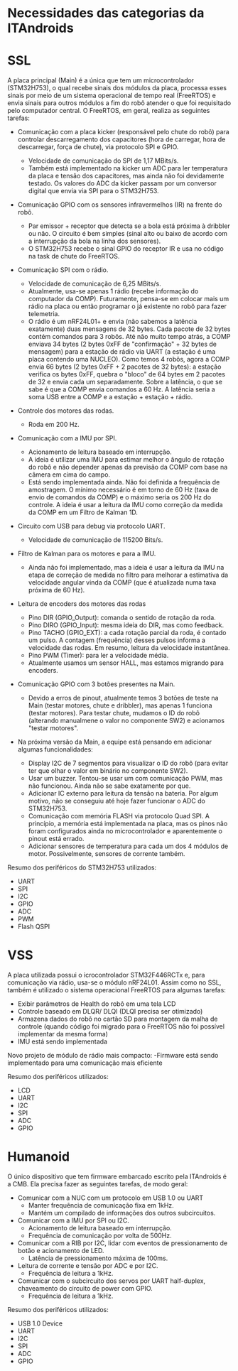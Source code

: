 # Necessidades das categorias da ITAndroids

# SSL
A placa principal (Main) é a única que tem um microcontrolador (STM32H753), o qual recebe sinais dos módulos da placa, processa esses sinais por meio de um sistema operacional de tempo real (FreeRTOS) e envia sinais para outros módulos a fim do robô atender o que foi requisitado pelo computador central. O FreeRTOS, em geral, realiza as seguintes tarefas:

- Comunicação com a placa kicker (responsável pelo chute do robô) para controlar descarregamento dos capacitores (hora de carregar, hora de descarregar, força de chute), via protocolo SPI e GPIO.
  - Velocidade de comunicação do SPI de 1,17 MBits/s.
  - Também está implementado na kicker um ADC para ler temperatura da placa e tensão dos capacitores, mas ainda não foi devidamente testado. Os valores do ADC da kicker passam por um conversor digital que envia via SPI para o STM32H753.

- Comunicação GPIO com os sensores infravermelhos (IR) na frente do robô.
  - Par emissor + receptor que detecta se a bola está próxima à dribbler ou não. O circuito é bem simples (sinal alto ou baixo de acordo com a interrupção da bola na linha dos sensores).
  - O STM32H753 recebe o sinal GPIO do receptor IR e usa no código na task de chute do FreeRTOS.

- Comunicação SPI com o rádio.
  - Velocidade de comunicação de 6,25 MBits/s.
  - Atualmente, usa-se apenas 1 rádio (recebe informação do computador da COMP). Futuramente, pensa-se em colocar mais um rádio na placa ou então programar o já existente no robô para fazer telemetria.
  - O rádio é um nRF24L01+ e envia (não sabemos a latência exatamente) duas mensagens de 32 bytes. Cada pacote de 32 bytes contém comandos para 3 robôs. Até não muito tempo atrás, a COMP enviava 34 bytes (2 bytes 0xFF de "confirmação" + 32 bytes de mensagem) para a estação de rádio via UART (a estação é uma placa contendo uma NUCLEO). Como temos 4 robôs, agora a COMP envia 66 bytes (2 bytes 0xFF + 2 pacotes de 32 bytes): a estação verifica os bytes 0xFF, quebra o "bloco" de 64 bytes em 2 pacotes de 32 e envia cada um separadamente. Sobre a latência, o que se sabe é que a COMP envia comandos a 60 Hz. A latência seria a soma USB entre a COMP e a estação + estação + rádio.

- Controle dos motores das rodas.
  - Roda em 200 Hz.

- Comunicação com a IMU por SPI.
  - Acionamento de leitura baseado em interrupção.
  - A ideia é utilizar uma IMU para estimar melhor o ângulo de rotação do robô e não depender apenas da previsão da COMP com base na câmera em cima do campo.
  - Está sendo implementada ainda. Não foi definida a frequência de amostragem. O mínimo necessário é em torno de 60 Hz (taxa de envio de comandos da COMP) e o máximo seria os 200 Hz do controle. A ideia é usar a leitura da IMU como correção da medida da COMP em um Filtro de Kalman 1D.

- Circuito com USB para debug via protocolo UART.
  - Velocidade de comunicação de 115200 Bits/s.

- Filtro de Kalman para os motores e para a IMU.
  - Ainda não foi implementado, mas a ideia é usar a leitura da IMU na etapa de correção de medida no filtro para melhorar a estimativa da velocidade angular vinda da COMP (que é atualizada numa taxa próxima de 60 Hz).
  
- Leitura de encoders dos motores das rodas
  - Pino DIR (GPIO_Output): comanda o sentido de rotação da roda.
  - Pino DIRO (GPIO_Input): mesma ideia do DIR, mas como feedback.
  - Pino TACHO (GPIO_EXT): a cada rotação parcial da roda, é contado um pulso. A contagem (frequência) desses pulsos informa a velocidade das rodas. Em resumo, leitura da velocidade instantânea.
  - Pino PWM (Timer): para ler a velocidade média.
  - Atualmente usamos um sensor HALL, mas estamos migrando para encoders.

- Comunicação GPIO com 3 botões presentes na Main.
  - Devido a erros de pinout, atualmente temos 3 botões de teste na Main (testar motores, chute e dribbler), mas apenas 1 funciona (testar motores). Para testar chute, mudamos o ID do robô (alterando manualmene o valor no componente SW2) e acionamos "testar motores".

- Na próxima versão da Main, a equipe está pensando em adicionar algumas funcionalidades:
  - Display I2C de 7 segmentos para visualizar o ID do robô (para evitar ter que olhar o valor em binário no componente SW2).
  - Usar um buzzer. Tentou-se usar um com comunicação PWM, mas não funcionou. Ainda não se sabe exatamente por que.
  - Adicionar IC externo para leitura da tensão na bateria. Por algum motivo, não se conseguiu até hoje fazer funcionar o ADC do STM32H753.
  - Comunicação com memória FLASH via protocolo Quad SPI. A princípio, a memória está implementada na placa, mas os pinos não foram configurados ainda no microcontrolador e aparentemente o pinout está errado.
  - Adicionar sensores de temperatura para cada um dos 4 módulos de motor. Possivelmente, sensores de corrente também.

Resumo dos periféricos do STM32H753 utilizados:
- UART
- SPI
- I2C
- GPIO
- ADC
- PWM
- Flash QSPI

# VSS

A placa utilizada possui o icrocontrolador STM32F446RCTx e, para comunicação via rádio, usa-se o módulo nRF24L01. Assim como no SSL, também é utilizado o sistema operacional FreeRTOS para algumas tarefas:

- Exibir parâmetros de Health do robô em uma tela LCD
- Controle baseado em DLQR/ DLQI (DLQI precisa ser otimizado)
- Armazena dados do robô no cartão SD para montagem da malha de controle (quando código foi migrado para o FreeRTOS não foi possível implementar da mesma forma)
- IMU está sendo implementada

Novo projeto de módulo de rádio mais compacto:
-Firmware está sendo implementado para uma comunicação mais eficiente

Resumo dos periféricos utilizados:
- LCD
- UART
- I2C
- SPI
- ADC
- GPIO

# Humanoid

O único dispositivo que tem firmware embarcado escrito pela ITAndroids é a CMB. Ela precisa fazer as seguintes tarefas, de modo geral:
- Comunicar com a NUC com um protocolo em USB 1.0 ou UART
  - Manter frequência de comunicação fixa em 1kHz.
  - Mantém um compilado de informações dos outros subcircuitos.
- Comunicar com a IMU por SPI ou I2C.
  - Acionamento de leitura baseado em interrupção.
  - Frequência de comunicação por volta de 500Hz.
- Comunicar com a RIB por I2C, lidar com eventos de pressionamento de botão e acionamento de LED.
  - Latência de pressionamento máxima de 100ms.
- Leitura de corrente e tensão por ADC e por I2C.
  - Frequência de leitura a 1kHz.
- Comunicar com o subcircuito dos servos por UART half-duplex, chaveamento do circuito de power com GPIO.
  - Frequência de leitura a 1kHz.
 
Resumo dos periféricos utilizados:
- USB 1.0 Device
- UART
- I2C
- SPI
- ADC
- GPIO
